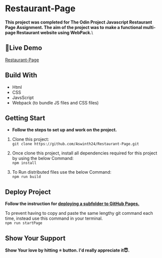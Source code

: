 # Restaurant-Page

**This project was completed for The Odin Project Javascript Restaurant Page Assignment. 
The aim of the project was to make a functional multi-page Restaurant website using WebPack.**\

## 🥘Live Demo
[Restaurant-Page](https://aswinth24.github.io/Restaurant-Page/)

## Build With
- Html
- CSS
- JavsScript
- Webpack (to bundle JS files and CSS files)
  
## Getting Start
- **Follow the steps to set up and work on the project.**
  
1. Clone this project:<br>
 ` git clone https://github.com/Aswinth24/Restaurant-Page.git `

2. Once clone this project, install all dependencies required for this project by using the below Command:<br>
 ` npm install `

3. To Run distributed files use the below Command:<br>
` npm run build `

## Deploy Project

  **Follow the instruction for [deploying a subfolder to GitHub Pages.](https://gist.github.com/cobyism/4730490)**<br>
  
  To prevent having to copy and paste the same lengthy git command  each time, instead use this command in your terminal.<br>
  ` npm run startPage `
  
## Show Your Support
 **Show Your love by hitting ⭐ button. I'd really appreciate it😇.**
